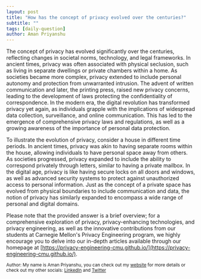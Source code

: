 ```yaml
---
layout: post
title: "How has the concept of privacy evolved over the centuries?"
subtitle: ""
tags: [daily-question]
author: Aman Priyanshu
---
```


The concept of privacy has evolved significantly over the centuries, reflecting changes in societal norms, technology, and legal frameworks. In ancient times, privacy was often associated with physical seclusion, such as living in separate dwellings or private chambers within a home. As societies became more complex, privacy extended to include personal autonomy and protection from unwarranted intrusion. The advent of written communication and later, the printing press, raised new privacy concerns, leading to the development of laws protecting the confidentiality of correspondence. In the modern era, the digital revolution has transformed privacy yet again, as individuals grapple with the implications of widespread data collection, surveillance, and online communication. This has led to the emergence of comprehensive privacy laws and regulations, as well as a growing awareness of the importance of personal data protection.

To illustrate the evolution of privacy, consider a house in different time periods. In ancient times, privacy was akin to having separate rooms within the house, allowing individuals to have personal space away from others. As societies progressed, privacy expanded to include the ability to correspond privately through letters, similar to having a private mailbox. In the digital age, privacy is like having secure locks on all doors and windows, as well as advanced security systems to protect against unauthorized access to personal information. Just as the concept of a private space has evolved from physical boundaries to include communication and data, the notion of privacy has similarly expanded to encompass a wide range of personal and digital domains.

Please note that the provided answer is a brief overview; for a comprehensive exploration of privacy, privacy-enhancing technologies, and privacy engineering, as well as the innovative contributions from our students at Carnegie Mellon's Privacy Engineering program, we highly encourage you to delve into our in-depth articles available through our homepage at [https://privacy-engineering-cmu.github.io/](https://privacy-engineering-cmu.github.io/).

<small>Author: My name is Aman Priyanshu, you can check out my [website](https://amanpriyanshu.github.io/) for more details or check out my other socials: [LinkedIn](https://www.linkedin.com/in/aman-priyanshu/) and [Twitter](https://twitter.com/AmanPriyanshu6)</small>
